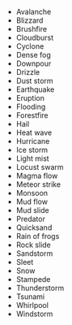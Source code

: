* Avalanche
* Blizzard
* Brushfire
* Cloudburst
* Cyclone
* Dense fog
* Downpour
* Drizzle
* Dust storm
* Earthquake
* Eruption
* Flooding
* Forestfire
* Hail
* Heat wave
* Hurricane
* Ice storm
* Light mist
* Locust swarm
* Magma flow
* Meteor strike
* Monsoon
* Mud flow
* Mud slide
* Predator
* Quicksand
* Rain of frogs
* Rock slide
* Sandstorm
* Sleet
* Snow
* Stampede
* Thunderstorm
* Tsunami
* Whirlpool
* Windstorm